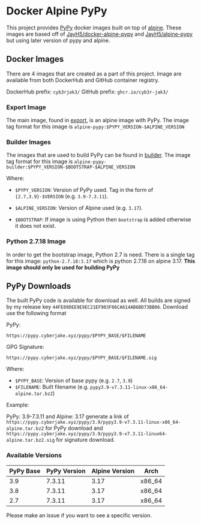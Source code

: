 # Docker Alpine PyPy

This project provides [PyPy](https://www.pypy.org/) docker images built on top of [alpine](https://www.alpinelinux.org/). These images are based off of [JayH5/docker-alpine-pypy](https://github.com/JayH5/docker-alpine-pypy) and [JayH5/alpine-pypy](https://github.com/JayH5/alpine-pypy) but using later version of pypy and alpine.

## Docker Images

There are 4 images that are created as a part of this project. Image are available from both DockerHub and GitHub container registry.

DockerHub prefix: `cyb3rjak3/`
GitHub prefix: `ghcr.io/cyb3r-jak3/`

### Export Image

The main image, found in [export](./export/), is an alpine image with PyPy. The image tag format for this image is `alpine-pypy:$PYPY_VERSION-$ALPINE_VERSION`

### Builder Images

The images that are used to build PyPy can be found in [builder](./builder/). The image tag format for this image is `alpine-pypy-builder:$PYPY_VERSION-$BOOTSTRAP-$ALPINE_VERSION`

Where:

- `$PYPY_VERSION`: Version of PyPy used. Tag in the form of `{2.7,3.9}-$VERSION` (e.g. `3.9-7.3.11`).

- `$ALPINE_VERSION`: Version of Alpine used (e.g. `3.17`).

- `$BOOTSTRAP`: If image is using Python then `bootstrap` is added otherwise it does not exist.

### Python 2.7.18 Image

In order to get the bootstrap image, Python 2.7 is need. There is a single tag for this image: `python-2.7.18:3.17` which is python 2.7.18 on alpine 3.17. **This image should only be used for building PyPy**

## PyPy Downloads

The built PyPy code is available for download as well. All builds are signed by my release key `44FE09DEE9E9EC21EF903F06CA614AB6BD73BB06`. Download use the following format

PyPy:

`https://pypy.cyberjake.xyz/pypy/$PYPY_BASE/$FILENAME`

GPG Signature:

`https://pypy.cyberjake.xyz/pypy/$PYPY_BASE/$FILENAME.sig`

Where:

- `$PYPY_BASE`: Version of base pypy (e.g. `2.7`, `3.9`)
- `$FILENAME`: Built filename (e.g. `pypy3.9-v7.3.11-linux-x86_64-alpine.tar.bz2`)

Example:

PyPy: 3.9-7.3.11 and Alpine: 3.17 generate a link of `https://pypy.cyberjake.xyz/pypy/3.9/pypy3.9-v7.3.11-linux-x86_64-alpine.tar.bz2` for PyPy download and `https://pypy.cyberjake.xyz/pypy/3.9/pypy3.9-v7.3.11-linux64-alpine.tar.bz2.sig` for signature download.

### Available Versions

| PyPy Base | PyPy Version | Alpine Version |  Arch  |
|-----------|--------------|----------------|--------|
| 3.9       | 7.3.11       | 3.17           | x86_64 |
| 3.8       | 7.3.11       | 3.17           | x86_64 |
| 2.7       | 7.3.11       | 3.17           | x86_64 |

Please make an issue if you want to see a specific version.

